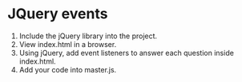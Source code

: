 # JQuery events

1. Include the jQuery library into the project.
1. View index.html in a browser.
1. Using jQuery, add event listeners to answer each question inside index.html.
1. Add your code into master.js.